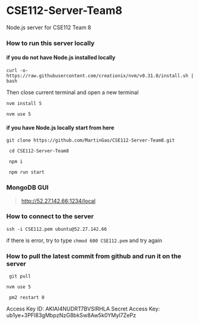 # CSE112-Server-Team8
Node.js server for CSE112 Team 8


### How to run this server locally

#### if you do not have Node.js installed locally
` curl -o- https://raw.githubusercontent.com/creationix/nvm/v0.31.0/install.sh | bash `

Then close current terminal and open a new terminal 

` nvm install 5 `

` nvm use 5 `

#### if you have Node.js locally start from here

` git clone https://github.com/MartinGao/CSE112-Server-Team8.git `

` cd CSE112-Server-Team8`

` npm i`

` npm run start`


### MongoDB GUI
> http://52.27.142.66:1234/local


### How to connect to the server
` ssh -i CSE112.pem ubuntu@52.27.142.66 `

if there is error, try to type `chmod 600 CSE112.pem` and try again

### How to pull the latest commit from github and run it on the server
` git pull`

` nvm use 5 `

` pm2 restart 0`



Access Key ID:
AKIAI4NUDRT7BVSIRHLA
Secret Access Key:
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
